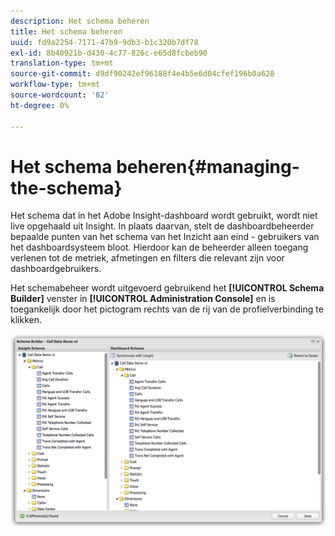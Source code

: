 ```yaml
---
description: Het schema beheren
title: Het schema beheren
uuid: fd9a2254-7171-47b9-9db3-b1c320b7df78
exl-id: 8b40921b-d430-4c77-826c-e65d8fcbeb90
translation-type: tm+mt
source-git-commit: d9df90242ef96188f4e4b5e6d04cfef196b0a628
workflow-type: tm+mt
source-wordcount: '82'
ht-degree: 0%

---
```


# Het schema beheren{#managing-the-schema}

Het schema dat in het Adobe Insight-dashboard wordt gebruikt, wordt niet live opgehaald uit Insight. In plaats daarvan, stelt de dashboardbeheerder bepaalde punten van het schema van het Inzicht aan eind - gebruikers van het dashboardsysteem bloot. Hierdoor kan de beheerder alleen toegang verlenen tot de metriek, afmetingen en filters die relevant zijn voor dashboardgebruikers.

Het schemabeheer wordt uitgevoerd gebruikend het **[!UICONTROL Schema Builder]** venster in **[!UICONTROL Administration Console]** en is toegankelijk door het pictogram rechts van de rij van de profielverbinding te klikken.

![](assets/schema_builder.png)
